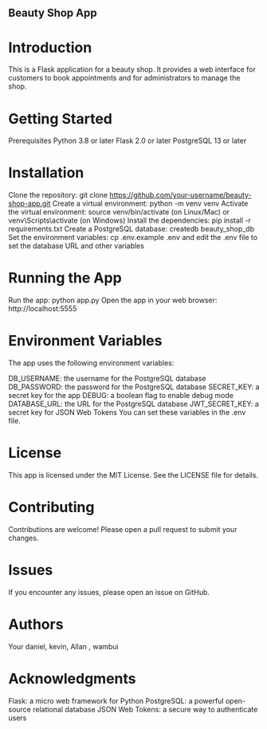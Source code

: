  ## Beauty Shop App
# Introduction
This is a Flask application for a beauty shop. It provides a web interface for customers to book appointments and for administrators to manage the shop.

# Getting Started
Prerequisites
Python 3.8 or later
Flask 2.0 or later
PostgreSQL 13 or later

# Installation
Clone the repository: git clone https://github.com/your-username/beauty-shop-app.git
Create a virtual environment: python -m venv venv
Activate the virtual environment: source venv/bin/activate (on Linux/Mac) or venv\Scripts\activate (on Windows)
Install the dependencies: pip install -r requirements.txt
Create a PostgreSQL database: createdb beauty_shop_db
Set the environment variables: cp .env.example .env and edit the .env file to set the database URL and other variables

# Running the App
Run the app: python app.py
Open the app in your web browser: http://localhost:5555

# Environment Variables
The app uses the following environment variables:

DB_USERNAME: the username for the PostgreSQL database
DB_PASSWORD: the password for the PostgreSQL database
SECRET_KEY: a secret key for the app
DEBUG: a boolean flag to enable debug mode
DATABASE_URL: the URL for the PostgreSQL database
JWT_SECRET_KEY: a secret key for JSON Web Tokens
You can set these variables in the .env file.

# License
This app is licensed under the MIT License. See the LICENSE file for details.

# Contributing
Contributions are welcome! Please open a pull request to submit your changes.

# Issues
If you encounter any issues, please open an issue on GitHub.

# Authors
Your daniel, kevin, Allan , wambui

# Acknowledgments
Flask: a micro web framework for Python
PostgreSQL: a powerful open-source relational database
JSON Web Tokens: a secure way to authenticate users